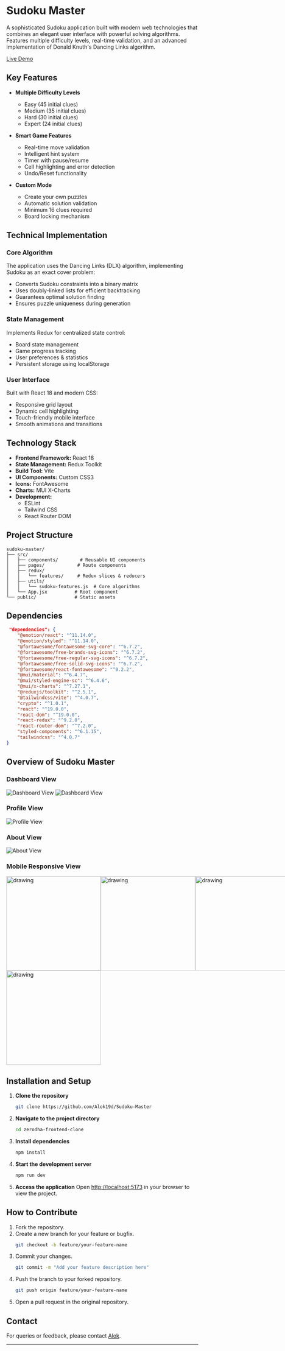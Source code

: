 # Sudoku Master

A sophisticated Sudoku application built with modern web technologies that combines an elegant user interface with powerful solving algorithms. Features multiple difficulty levels, real-time validation, and an advanced implementation of Donald Knuth's Dancing Links algorithm.

[Live Demo](https://sudoku-master.vercel.app/)

## Key Features

- **Multiple Difficulty Levels**
  - Easy (45 initial clues)
  - Medium (35 initial clues) 
  - Hard (30 initial clues)
  - Expert (24 initial clues)

- **Smart Game Features**
  - Real-time move validation
  - Intelligent hint system
  - Timer with pause/resume
  - Cell highlighting and error detection
  - Undo/Reset functionality

- **Custom Mode**
  - Create your own puzzles
  - Automatic solution validation
  - Minimum 16 clues required
  - Board locking mechanism

## Technical Implementation

### Core Algorithm
The application uses the Dancing Links (DLX) algorithm, implementing Sudoku as an exact cover problem:
- Converts Sudoku constraints into a binary matrix
- Uses doubly-linked lists for efficient backtracking
- Guarantees optimal solution finding
- Ensures puzzle uniqueness during generation

### State Management
Implements Redux for centralized state control:
- Board state management
- Game progress tracking
- User preferences & statistics
- Persistent storage using localStorage

### User Interface
Built with React 18 and modern CSS:
- Responsive grid layout
- Dynamic cell highlighting
- Touch-friendly mobile interface
- Smooth animations and transitions

## Technology Stack

- **Frontend Framework:** React 18
- **State Management:** Redux Toolkit
- **Build Tool:** Vite
- **UI Components:** Custom CSS3
- **Icons:** FontAwesome
- **Charts:** MUI X-Charts
- **Development:**
  - ESLint
  - Tailwind CSS
  - React Router DOM

## Project Structure
```
sudoku-master/
├── src/
│   ├── components/        # Reusable UI components
│   ├── pages/            # Route components
│   ├── redux/
│   │   └── features/     # Redux slices & reducers
│   ├── utils/
│   │   └── sudoku-features.js  # Core algorithms
│   └── App.jsx          # Root component
└── public/              # Static assets
```

## Dependencies
```json
 "dependencies": {
    "@emotion/react": "^11.14.0",
    "@emotion/styled": "^11.14.0",
    "@fortawesome/fontawesome-svg-core": "^6.7.2",
    "@fortawesome/free-brands-svg-icons": "^6.7.2",
    "@fortawesome/free-regular-svg-icons": "^6.7.2",
    "@fortawesome/free-solid-svg-icons": "^6.7.2",
    "@fortawesome/react-fontawesome": "^0.2.2",
    "@mui/material": "^6.4.7",
    "@mui/styled-engine-sc": "^6.4.6",
    "@mui/x-charts": "^7.27.1",
    "@reduxjs/toolkit": "^2.5.1",
    "@tailwindcss/vite": "^4.0.7",
    "crypto": "^1.0.1",
    "react": "^19.0.0",
    "react-dom": "^19.0.0",
    "react-redux": "^9.2.0",
    "react-router-dom": "^7.2.0",
    "styled-components": "^6.1.15",
    "tailwindcss": "^4.0.7"
}
```

## Overview of Sudoku Master

### Dashboard View
![Dashboard View](./screenshots/Dashboard-View_01.png)
![Dashboard View](./screenshots/Dashboard-View_02.png)

### Profile View
![Profile View](./screenshots/Profile-View.png)

### About View
![About View](./screenshots/About-View.png)

### Mobile Responsive View
<div style="display:grid; grid-template-columns:repeat(3,1fr);">
   <img src="./screenshots/Mobile-View_01.jpg" alt="drawing" width="248"/>
   <img src="./screenshots/Mobile-View_02.jpg" alt="drawing" width="248"/>
   <img src="./screenshots/Mobile-View_03.jpg" alt="drawing" width="248"/>
   <img src="./screenshots/Mobile-View_04.jpg" alt="drawing" width="248"/>
</div>

## Installation and Setup

1. **Clone the repository**
   ```bash
   git clone https://github.com/Alok19d/Sudoku-Master
   ```

2. **Navigate to the project directory**
   ```bash
   cd zerodha-frontend-clone
   ```

3. **Install dependencies**
   ```bash
   npm install
   ```

4. **Start the development server**
   ```bash
   npm run dev
   ```

5. **Access the application**
   Open [http://localhost:5173](http://localhost:5173) in your browser to view the project.


## How to Contribute

1. Fork the repository.
2. Create a new branch for your feature or bugfix.
   ```bash
   git checkout -b feature/your-feature-name
   ```
3. Commit your changes.
   ```bash
   git commit -m "Add your feature description here"
   ```
4. Push the branch to your forked repository.
   ```bash
   git push origin feature/your-feature-name
   ```
5. Open a pull request in the original repository.

## Contact
For queries or feedback, please contact [Alok](mailto:anandkumar19d@gmail.com).

---
